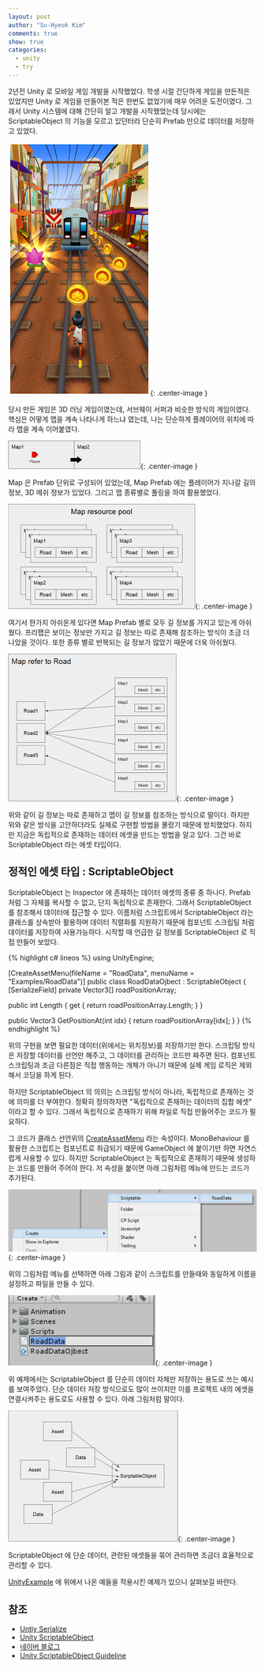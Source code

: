 ```yaml
---
layout: post
author: "Su-Hyeok Kim"
comments: true
show: true
categories:
  - unity
  - try
---
```


2년전 Unity 로 모바일 게임 개발을 시작했었다. 학생 시절 간단하게 게임을 만든적은 있었지만 Unity 로 게임을 만들어본 적은 한번도 없었기에 매우 어려운 도전이였다. 그래서 Unity 시스템에 대해 간단히 알고 개발을 시작했었는데 당시에는 ScriptableObject 의 기능을 모르고 있던터라 단순히 Prefab 만으로 데이터를 저장하고 있었다.

![Subway suffer](/images/subwaysurfer.png){: .center-image }

당시 만든 게임은 3D 러닝 게임이였는데, 서브웨이 서퍼과 비슷한 방식의 게임이였다. 핵심은 어떻게 맵을 계속 나타나게 하느냐 였는데, 나는 단순하게 플레이어의 위치에 따라 맵을 계속 이어붙였다.

![runtime map](/images/map_example_0.png){: .center-image }

Map 은 Prefab 단위로 구성되어 있었는데, Map Prefab 에는 플레이어가 지나갈 길의 정보, 3D 메쉬 정보가 있었다. 그리고 맵 종류별로 풀링을 하여 활용했었다.

![map pooling](/images/map_example_1.png){: .center-image }

여기서 한가지 아쉬운게 있다면 Map Prefab 별로 모두 길 정보를 가지고 있는게 아쉬웠다. 프리팹은 보이는 정보만 가지고 길 정보는 따로 존재해  참조하는 방식이 조금 더 나았을 것이다. 또한 종류 별로 반복되는 길 정보가 많았기 때문에 더욱 아쉬웠다.

![map refer to road data](/images/map_example_2.png){: .center-image }

위와 같이 길 정보는 따로 존재하고 맵이 길 정보를 참조하는 방식으로 말이다. 하지만 위와 같은 방식을 고안하더라도 실제로 구현할 방법을 몰랐기 때문에 방치했었다. 하지만 지금은 독립적으로 존재하는 데이터 에셋을 만드는 방법을 알고 있다. 그건 바로 ScriptableObject 라는 에셋 타입이다.

## 정적인 에셋 타입 : ScriptableObject

ScriptableObject 는 Inspector 에 존재하는 데이터 에셋의 종류 중 하나다. Prefab 처럼 그 자체를 복사할 수 없고, 단지 독립적으로 존재한다. 그래서 ScriptableObject 를 참조해서 데이터에 접근할 수 있다. 이름처럼 스크립트에서 ScriptableObject 라는 클래스를 상속받아 활용하며 데이터 직렬화를 지원하기 때문에 컴포넌트 스크립팅 처럼 데이터를 저장하여 사용가능하다. 시작할 때 언급한 길 정보를 ScriptableObject 로 직접 만들어 보았다.

{% highlight c# lineos %}
using UnityEngine;

[CreateAssetMenu(fileName = "RoadData", menuName = "Examples/RoadData")]
public class RoadDataOjbect : ScriptableObject
{
  [SerializeField]
  private Vector3[] roadPositionArray;

  public int Length { get { return roadPositionArray.Length; } }

  public Vector3 GetPositionAt(int idx)
  {
    return roadPositionArray[idx];
  }
}
{% endhighlight %}

위의 구현을 보면 필요한 데이터(위에서는 위치정보)를 저장하기만 한다. 스크립팅 방식은 저장할 데이터를 선언만 해주고, 그 데이터를 관리하는 코드만 짜주면 된다. 컴포넌트 스크립팅과 조금 다른점은 직접 행동하는 개체가 아니기 때문에 실제 게임 로직은 제외해서 코딩을 하게 된다.

하지만 ScriptableObject 의 의의는 스크립팅 방식이 아니라, 독립적으로 존재하는 것에 의미를 더 부여한다. 정확히 정의하자면 "독립적으로 존재하는 데이터의 집합 에셋" 이라고 할 수 있다. 그래서 독립적으로 존재하기 위해 파일로 직접 만들어주는 코드가 필요하다.

그 코드가 클래스 선언위의 [CreateAssetMenu](https://docs.unity3d.com/ScriptReference/CreateAssetMenuAttribute.html) 라는 속성이다. MonoBehaviour 를 활용한 스크립트는 컴포넌트로 취급되기 때문에 GameObject 에 붙이기만 하면 자연스럽게 사용할 수 있다. 하지만 ScriptableObject 는 독립적으로 존재하기 때문에 생성하는 코드를 만들어 주어야 한다. 저 속성을 붙이면 아래 그림처럼 메뉴에 만드는 코드가 추가된다.

![make scriptableObject](/images/make_scriptableobject.png){: .center-image }

위의 그림처럼 메뉴를 선택하면 아래 그림과 같이 스크립트를 만들때와 동일하게 이름을 설정하고 파일을 만들 수 있다.

![make scriptableObject inspector](/images/make_scriptableobject_inspector.png){: .center-image }

위 예제에서는 ScriptableObject 를 단순히 데이터 자체만 저장하는 용도로 쓰는 예시를 보여주었다. 단순 데이터 저장 방식으로도 많이 쓰이지만 이를 프로젝트 내의 에셋을 연결시켜주는 용도로도 사용할 수 있다. 아래 그림처럼 말이다.

![set of asset or data](/images/set_scriptableobject.png){: .center-image }

ScriptableObject 에 단순 데이터, 관련된 애셋들을 묶어 관리하면 조금더 효율적으로 관리할 수 있다.

[UnityExample](https://github.com/hrmrzizon/UnityExample) 에 위에서 나온 예들을 적용시킨 예제가 있으니 살펴보길 바란다.

## 참조

- [Untiy Serialize](https://docs.unity3d.com/kr/current/Manual/script-Serialization.html)
- [Unity ScriptableObject](https://docs.unity3d.com/kr/current/Manual/class-ScriptableObject.html)
- [네이버 블로그](http://blog.naver.com/PostView.nhn?blogId=hammerimpact&logNo=220770261760)
- [Unity ScriptableObject Guideline](https://unity3d.com/kr/learn/tutorials/modules/beginner/live-training-archive/scriptable-objects)
